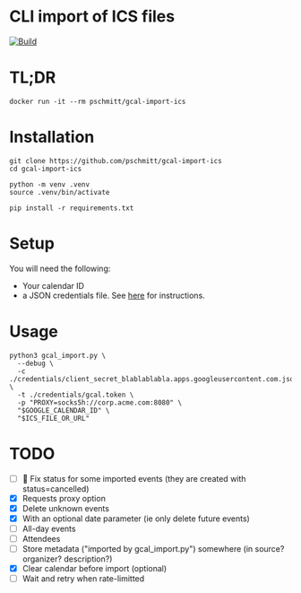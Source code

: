 # CLI import of ICS files

[![Build](https://github.com/pschmitt/gcal-import-ics/actions/workflows/build.yaml/badge.svg)](https://github.com/pschmitt/gcal-import-ics/actions/workflows/build.yaml)

# TL;DR

```shell
docker run -it --rm pschmitt/gcal-import-ics
```

# Installation

```shell
git clone https://github.com/pschmitt/gcal-import-ics
cd gcal-import-ics

python -m venv .venv
source .venv/bin/activate

pip install -r requirements.txt
```

# Setup

You will need the following:

- Your calendar ID
- a JSON credentials file. See [here](https://google-calendar-simple-api.readthedocs.io/en/latest/getting_started.html#credentials) for instructions.

# Usage

```shell
python3 gcal_import.py \
  --debug \
  -c ./credentials/client_secret_blablablabla.apps.googleusercontent.com.json \
  -t ./credentials/gcal.token \
  -p "PROXY=socks5h://corp.acme.com:8080" \
  "$GOOGLE_CALENDAR_ID" \
  "$ICS_FILE_OR_URL"
```

# TODO

- [ ] 🚧 Fix status for some imported events (they are created with status=cancelled)
- [x] Requests proxy option
- [x] Delete unknown events
- [x] With an optional date parameter (ie only delete future events)
- [ ] All-day events
- [ ] Attendees
- [ ] Store metadata ("imported by gcal_import.py") somewhere (in source? organizer? description?)
- [x] Clear calendar before import (optional)
- [ ] Wait and retry when rate-limitted
